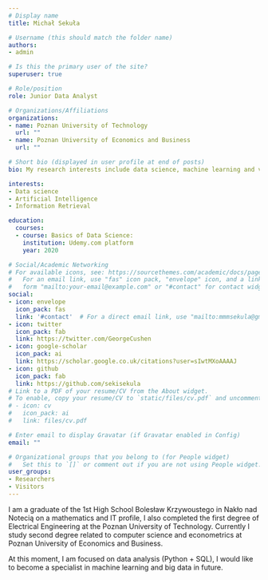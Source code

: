 ```yaml
---
# Display name
title: Michał Sekuła

# Username (this should match the folder name)
authors:
- admin

# Is this the primary user of the site?
superuser: true

# Role/position
role: Junior Data Analyst

# Organizations/Affiliations
organizations:
- name: Poznan University of Technology
  url: ""
- name: Poznan University of Economics and Business
  url: ""

# Short bio (displayed in user profile at end of posts)
bio: My research interests include data science, machine learning and virtual reality.

interests:
- Data science
- Artificial Intelligence
- Information Retrieval

education:
  courses:
  - course: Basics of Data Science: 
    institution: Udemy.com platform
    year: 2020

# Social/Academic Networking
# For available icons, see: https://sourcethemes.com/academic/docs/page-builder/#icons
#   For an email link, use "fas" icon pack, "envelope" icon, and a link in the
#   form "mailto:your-email@example.com" or "#contact" for contact widget.
social:
- icon: envelope
  icon_pack: fas
  link: '#contact'  # For a direct email link, use "mailto:mmmsekula@gmail.com".
- icon: twitter
  icon_pack: fab
  link: https://twitter.com/GeorgeCushen
- icon: google-scholar
  icon_pack: ai
  link: https://scholar.google.co.uk/citations?user=sIwtMXoAAAAJ
- icon: github
  icon_pack: fab
  link: https://github.com/sekisekula
# Link to a PDF of your resume/CV from the About widget.
# To enable, copy your resume/CV to `static/files/cv.pdf` and uncomment the lines below.
# - icon: cv
#   icon_pack: ai
#   link: files/cv.pdf

# Enter email to display Gravatar (if Gravatar enabled in Config)
email: ""

# Organizational groups that you belong to (for People widget)
#   Set this to `[]` or comment out if you are not using People widget.
user_groups:
- Researchers
- Visitors
---
```


I am a graduate of the 1st High School Bolesław Krzywoustego in Nakło nad Notecią on a mathematics and IT profile, I also completed the first degree of Electrical Engineering at the Poznan University of Technology. Currently I study second degree related to computer science and econometrics at Poznan University of Economics and Business.

At this moment, I am focused on data analysis (Python + SQL), I would like to become a specialist in machine learning and big data in future.
